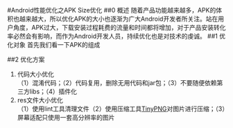 #Android性能优化之APK Size优化
##0 概述
随着产品功能越来越多，APK的体积也越来越大，所以优化APK的大小也逐渐为广大Android开发者所关注。站在用户角度，APK过大，下载安装过程耗费的流量和时间都将增加，对于产品安装转化率必然会有影响，而作为Android开发人员，持续优化也是对技术的虔诚。
##1 优化对象
首先我们看一下APK的组成  

##2 优化方案
1. 代码大小优化  
（1）混淆代码；（2）代码复用，删除无用代码和jar包；（3）不要随便依赖第三方libs；（4）插件化
2. res文件大小优化  
（1）使用lint工具清理文件（2）使用压缩工具[TinyPNG](https://tinypng.com/)对图片进行压缩；（3）屏幕适配只使用一套高分辨率的图片